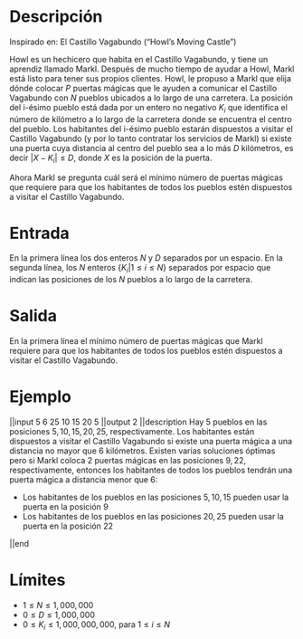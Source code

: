 # Descripción
Inspirado en: El Castillo Vagabundo (“Howl’s Moving Castle”)

Howl es un hechicero que habita en el Castillo Vagabundo, y tiene un aprendiz llamado Markl. Después de mucho tiempo de ayudar a Howl, Markl está listo para tener sus propios clientes. Howl, le propuso a Markl que elija dónde colocar $P$ puertas mágicas que le ayuden a comunicar el Castillo Vagabundo con $N$ pueblos ubicados a lo largo de una carretera. La posición del i-ésimo pueblo está dada por un entero no negativo $K_i$ que identifica el número de kilómetro a lo largo de la carretera donde se encuentra el centro del pueblo. Los habitantes del i-ésimo pueblo estarán dispuestos a visitar el Castillo Vagabundo (y por lo tanto contratar los servicios de Markl) si existe una puerta cuya distancia al centro del pueblo sea a lo más $D$ kilómetros, es decir $|X - K_i| \le D$, donde $X$ es la posición de la puerta. 

Ahora Markl se pregunta cuál será el mínimo número de puertas mágicas que requiere para que los habitantes de todos los pueblos estén dispuestos a visitar el Castillo Vagabundo.


# Entrada
En la primera línea los dos enteros $N$ y $D$ separados por un espacio.
En la segunda línea, los $N$ enteros $\lbrace K_i | 1 \le i \le N\rbrace$ separados por espacio que indican las posiciones de los $N$ pueblos a lo largo de la carretera. 



# Salida
En la primera línea el mínimo número de puertas mágicas que Markl requiere para que los habitantes de todos los pueblos estén dispuestos a visitar el Castillo Vagabundo.

# Ejemplo

||input
5 6
25 10 15 20 5
||output
2
||description
Hay 5 pueblos en las posiciones $5, 10, 15, 20, 25$, respectivamente. Los habitantes están dispuestos a visitar el Castillo Vagabundo si existe una puerta mágica a una distancia no mayor que 6 kilómetros. Existen varias soluciones óptimas pero si Markl coloca 2 puertas mágicas en las posiciones $9, 22$, respectivamente,  entonces los habitantes de todos los pueblos tendrán una puerta mágica a distancia menor que 6:

* Los habitantes de los pueblos en las posiciones $5, 10, 15$ pueden usar la puerta en la posición $9$
* Los habitantes de los pueblos en las posiciones $20, 25$ pueden usar la puerta en la posición 22

||end

# Límites
* $1 \le N \le 1,000,000$
* $0 \le D \le 1,000,000$
* $0 \le K_i \le 1,000,000,000$, para $1 \le i \le N$
